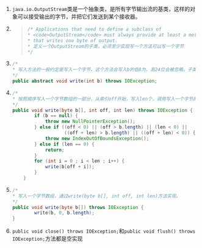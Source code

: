 1. `java.io.OutputStream`类是一个抽象类，是所有字节输出流的基类，这样的对象可以接受输出的字节，并把它们发送到某个接收器。

2. > ```java
   > /* Applications that need to define a subclass of
   > * <code>OutputStream</code> must always provide at least a method
   > * that writes one byte of output. 
   > * 定义一个OutputStream的子类，必须至少实现写一个方法可以写一个字节
   > */
   > ```
   
3. ```java
   /*
   * 写入方法的一般约定是写入一个字节，这个方法会写入b的低8为，高24位会被忽略，子类必须实现这个方法。
   */
   public abstract void write(int b) throws IOException;
   ```

4. ```java
   /*
   * 按照顺序写入一个字节数组的一部分，从索引off开始，写入len个，调用写入一个字节的方法实现的。
   */
   public void write(byte b[], int off, int len) throws IOException {
           if (b == null) {
               throw new NullPointerException();
           } else if ((off < 0) || (off > b.length) || (len < 0) ||
                      ((off + len) > b.length) || ((off + len) < 0)) {
               throw new IndexOutOfBoundsException();
           } else if (len == 0) {
               return;
           }
           for (int i = 0 ; i < len ; i++) {
               write(b[off + i]);
           }
       }
   ```

5. ```java
   /*
   * 写入一个字节数组，通过write(byte b[], int off, int len)方法实现。
   */
   public void write(byte b[]) throws IOException {
           write(b, 0, b.length);
   }
   ```

6. `public void close() throws IOException;`和`public void flush() throws IOException;`方法都是空实现

